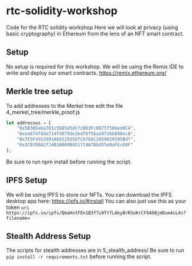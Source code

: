 # rtc-solidity-workshop
Code for the RTC solidity workshop
Here we will look at privacy (using basic cryptography) in Ethereum from the lens of an NFT smart contract.
## Setup
No setup is required for this workshop. We will be using the Remix IDE to write and deploy our smart contracts.
https://remix.ethereum.org/
## Merkle tree setup
To add addresses to the Merkel tree edit the file 4_merkel_tree/merkle_proof.js
```javascript
let addresses = [
    "0x5B38Da6a701c568545dCfcB03FcB875f56beddC4",
    "0xea674fdde714fd979de3edf0f56aa9716b898ec8",
    "0x7E5F4552091A69125d5DfCb7b8C2659029395Bdf",
    "0x3CB39EA2f14B16B69B451719A7BEd55e0aFEcE8F"
];
```
Be sure to run npm install before running the script.

## IPFS Setup
We will be using IPFS to store our NFTs. You can download the IPFS desktop app here: https://ipfs.io/#install
You can also just use this as your token `uri` `https://ipfs.io/ipfs/QmaHvtFEn1B3f7u9TtfLAkyBrRSoKrCF646BjmDum4sL4s?filename=`
## Stealth Address Setup
The scripts for stealth addresses are in 5_stealth_address/
Be sure to run `pip install -r requirements.txt` before running the script.
